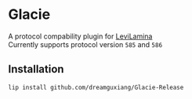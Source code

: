 # Glacie

A protocol compability plugin for [LeviLamina](github.com/LiteLDev/LeviLamina)  
Currently supports protocol version `585` and `586`

## Installation

```
lip install github.com/dreamguxiang/Glacie-Release
```

